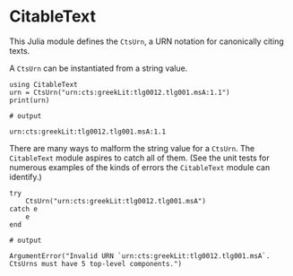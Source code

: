 # CitableText

This Julia module defines the `CtsUrn`, a URN notation for canonically citing texts.

A `CtsUrn` can be instantiated from a string value.  

```jldoctest urn
using CitableText
urn = CtsUrn("urn:cts:greekLit:tlg0012.tlg001.msA:1.1")
print(urn)

# output

urn:cts:greekLit:tlg0012.tlg001.msA:1.1
```

There are many ways to malform the string value for a `CtsUrn`.  The `CitableText` module aspires to catch all of them.  (See the unit tests for numerous examples of the kinds of errors the `CitableText` module can identify.)

```jldoctest urn
try 
    CtsUrn("urn:cts:greekLit:tlg0012.tlg001.msA")
catch e
    e
end

# output

ArgumentError("Invalid URN `urn:cts:greekLit:tlg0012.tlg001.msA`.  CtsUrns must have 5 top-level components.")
```